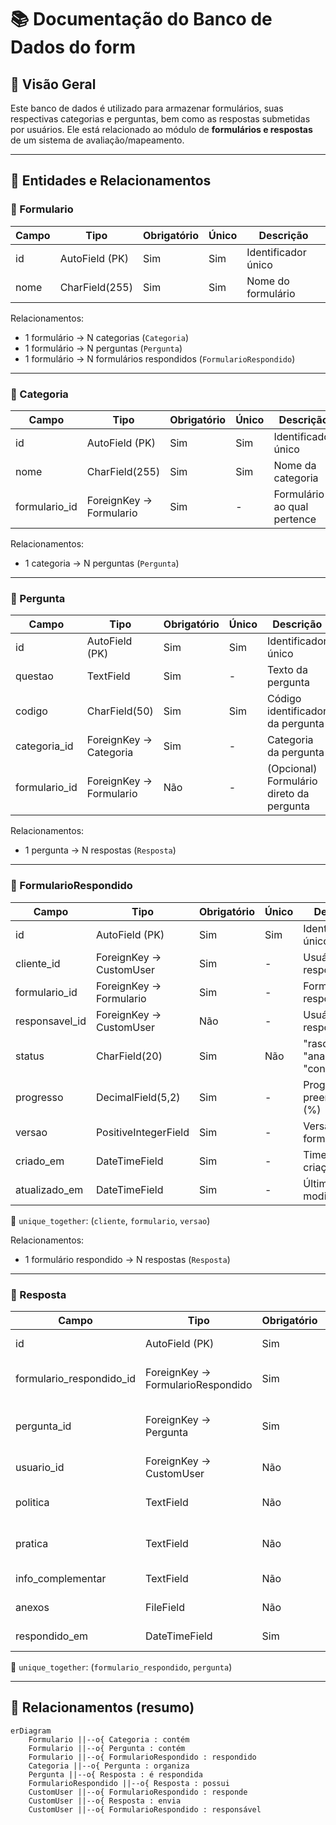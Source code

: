 # 📚 Documentação do Banco de Dados do form

## 🔹 Visão Geral

Este banco de dados é utilizado para armazenar formulários, suas respectivas categorias e perguntas, bem como as respostas submetidas por usuários. Ele está relacionado ao módulo de **formulários e respostas** de um sistema de avaliação/mapeamento.

---

## 🧩 Entidades e Relacionamentos

### 📄 Formulario

| Campo | Tipo           | Obrigatório | Único | Descrição           |
| ----- | -------------- | ----------- | ----- | ------------------- |
| id    | AutoField (PK) | Sim         | Sim   | Identificador único |
| nome  | CharField(255) | Sim         | Sim   | Nome do formulário  |

Relacionamentos:

- 1 formulário → N categorias (`Categoria`)
- 1 formulário → N perguntas (`Pergunta`)
- 1 formulário → N formulários respondidos (`FormularioRespondido`)

---

### 📄 Categoria

| Campo         | Tipo                    | Obrigatório | Único | Descrição                   |
| ------------- | ----------------------- | ----------- | ----- | --------------------------- |
| id            | AutoField (PK)          | Sim         | Sim   | Identificador único         |
| nome          | CharField(255)          | Sim         | Sim   | Nome da categoria           |
| formulario_id | ForeignKey → Formulario | Sim         | -     | Formulário ao qual pertence |

Relacionamentos:

- 1 categoria → N perguntas (`Pergunta`)

---

### 📄 Pergunta

| Campo         | Tipo                    | Obrigatório | Único | Descrição                                |
| ------------- | ----------------------- | ----------- | ----- | ---------------------------------------- |
| id            | AutoField (PK)          | Sim         | Sim   | Identificador único                      |
| questao       | TextField               | Sim         | -     | Texto da pergunta                        |
| codigo        | CharField(50)           | Sim         | Sim   | Código identificador da pergunta         |
| categoria_id  | ForeignKey → Categoria  | Sim         | -     | Categoria da pergunta                    |
| formulario_id | ForeignKey → Formulario | Não         | -     | (Opcional) Formulário direto da pergunta |

Relacionamentos:

- 1 pergunta → N respostas (`Resposta`)

---

### 📄 FormularioRespondido

| Campo          | Tipo                    | Obrigatório | Único | Descrição                          |
| -------------- | ----------------------- | ----------- | ----- | ---------------------------------- |
| id             | AutoField (PK)          | Sim         | Sim   | Identificador único                |
| cliente_id     | ForeignKey → CustomUser | Sim         | -     | Usuário que respondeu              |
| formulario_id  | ForeignKey → Formulario | Sim         | -     | Formulário respondido              |
| responsavel_id | ForeignKey → CustomUser | Não         | -     | Usuário responsável                |
| status         | CharField(20)           | Sim         | Não   | "rascunho", "analise", "concluido" |
| progresso      | DecimalField(5,2)       | Sim         | -     | Progresso de preenchimento (%)     |
| versao         | PositiveIntegerField    | Sim         | -     | Versão do formulário               |
| criado_em      | DateTimeField           | Sim         | -     | Timestamp de criação               |
| atualizado_em  | DateTimeField           | Sim         | -     | Última modificação                 |

🔐 `unique_together`: (`cliente`, `formulario`, `versao`)

Relacionamentos:

- 1 formulário respondido → N respostas (`Resposta`)

---

### 📄 Resposta

| Campo                    | Tipo                              | Obrigatório | Único | Descrição                           |
| ------------------------ | --------------------------------- | ----------- | ----- | ----------------------------------- |
| id                       | AutoField (PK)                    | Sim         | Sim   | Identificador único                 |
| formulario_respondido_id | ForeignKey → FormularioRespondido | Sim         | -     | A qual submissão pertence           |
| pergunta_id              | ForeignKey → Pergunta             | Sim         | -     | Qual pergunta está sendo respondida |
| usuario_id               | ForeignKey → CustomUser           | Não         | -     | Usuário que respondeu               |
| politica                 | TextField                         | Não         | -     | Resposta relacionada à política     |
| pratica                  | TextField                         | Não         | -     | Resposta relacionada à prática      |
| info_complementar        | TextField                         | Não         | -     | Informação adicional                |
| anexos                   | FileField                         | Não         | -     | Arquivos enviados                   |
| respondido_em            | DateTimeField                     | Sim         | -     | Data da resposta                    |

🔐 `unique_together`: (`formulario_respondido`, `pergunta`)

---

## 🔗 Relacionamentos (resumo)

```mermaid
erDiagram
    Formulario ||--o{ Categoria : contém
    Formulario ||--o{ Pergunta : contém
    Formulario ||--o{ FormularioRespondido : respondido
    Categoria ||--o{ Pergunta : organiza
    Pergunta ||--o{ Resposta : é respondida
    FormularioRespondido ||--o{ Resposta : possui
    CustomUser ||--o{ FormularioRespondido : responde
    CustomUser ||--o{ Resposta : envia
    CustomUser ||--o{ FormularioRespondido : responsável
```
